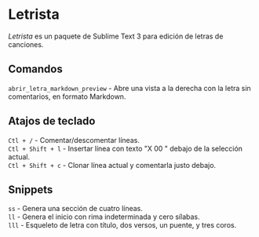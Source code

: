 # Letrista

_Letrista_ es un paquete de Sublime Text 3 para edición de letras de canciones.

## Comandos

`abrir_letra_markdown_preview` - Abre una vista a la derecha con la letra sin comentarios, en formato Markdown.

## Atajos de teclado

`Ctl + /` - Comentar/descomentar líneas.  
`Ctl + Shift + l` - Insertar línea con texto "X 00 " debajo de la selección actual.  
`Ctl + Shift + c` - Clonar línea actual y comentarla justo debajo.  

## Snippets

`ss` - Genera una sección de cuatro líneas.  
`ll` - Genera el inicio con rima indeterminada y cero sílabas.  
`lll` - Esqueleto de letra con título, dos versos, un puente, y tres coros.  